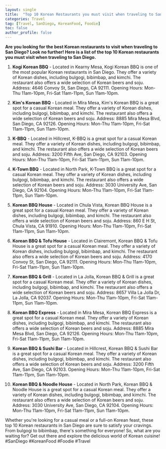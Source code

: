 ```yaml
---
layout: single
title:  "Top 10 Korean Restaurants you must visit when traveling to San Diego"
categories: Travel
tag: [Travel, SanDiego, KoreanFood, Foodie]
toc: false
author_profile: false
---
```

**Are you looking for the best Korean restaurants to visit when traveling to San Diego? Look no further! Here is a list of the top 10 Korean restaurants you must visit when traveling to San Diego.**

1. **Kogi Korean BBQ** - Located in Kearny Mesa, Kogi Korean BBQ is one of the most popular Korean restaurants in San Diego. They offer a variety of Korean dishes, including bulgogi, bibimbap, and kimchi. The restaurant also offers a wide selection of Korean beers and soju. Address: 4646 Convoy St, San Diego, CA 92111. Opening Hours: Mon-Thu 11am-10pm, Fri-Sat 11am-11pm, Sun 11am-10pm.

2. **Kim's Korean BBQ** - Located in Mira Mesa, Kim's Korean BBQ is a great spot for a casual Korean meal. They offer a variety of Korean dishes, including bulgogi, bibimbap, and kimchi. The restaurant also offers a wide selection of Korean beers and soju. Address: 8885 Mira Mesa Blvd, San Diego, CA 92126. Opening Hours: Mon-Thu 11am-10pm, Fri-Sat 11am-11pm, Sun 11am-10pm.

3. **K-BBQ** - Located in Hillcrest, K-BBQ is a great spot for a casual Korean meal. They offer a variety of Korean dishes, including bulgogi, bibimbap, and kimchi. The restaurant also offers a wide selection of Korean beers and soju. Address: 3200 Fifth Ave, San Diego, CA 92103. Opening Hours: Mon-Thu 11am-10pm, Fri-Sat 11am-11pm, Sun 11am-10pm.

4. **K-Town BBQ** - Located in North Park, K-Town BBQ is a great spot for a casual Korean meal. They offer a variety of Korean dishes, including bulgogi, bibimbap, and kimchi. The restaurant also offers a wide selection of Korean beers and soju. Address: 3030 University Ave, San Diego, CA 92104. Opening Hours: Mon-Thu 11am-10pm, Fri-Sat 11am-11pm, Sun 11am-10pm.

5. **Korean BBQ House** - Located in Chula Vista, Korean BBQ House is a great spot for a casual Korean meal. They offer a variety of Korean dishes, including bulgogi, bibimbap, and kimchi. The restaurant also offers a wide selection of Korean beers and soju. Address: 860 E H St, Chula Vista, CA 91910. Opening Hours: Mon-Thu 11am-10pm, Fri-Sat 11am-11pm, Sun 11am-10pm.

6. **Korean BBQ & Tofu House** - Located in Clairemont, Korean BBQ & Tofu House is a great spot for a casual Korean meal. They offer a variety of Korean dishes, including bulgogi, bibimbap, and kimchi. The restaurant also offers a wide selection of Korean beers and soju. Address: 4170 Convoy St, San Diego, CA 92111. Opening Hours: Mon-Thu 11am-10pm, Fri-Sat 11am-11pm, Sun 11am-10pm.

7. **Korean BBQ & Grill** - Located in La Jolla, Korean BBQ & Grill is a great spot for a casual Korean meal. They offer a variety of Korean dishes, including bulgogi, bibimbap, and kimchi. The restaurant also offers a wide selection of Korean beers and soju. Address: 8657 Villa La Jolla Dr, La Jolla, CA 92037. Opening Hours: Mon-Thu 11am-10pm, Fri-Sat 11am-11pm, Sun 11am-10pm.

8. **Korean BBQ Express** - Located in Mira Mesa, Korean BBQ Express is a great spot for a casual Korean meal. They offer a variety of Korean dishes, including bulgogi, bibimbap, and kimchi. The restaurant also offers a wide selection of Korean beers and soju. Address: 8885 Mira Mesa Blvd, San Diego, CA 92126. Opening Hours: Mon-Thu 11am-10pm, Fri-Sat 11am-11pm, Sun 11am-10pm.

9. **Korean BBQ & Sushi Bar** - Located in Hillcrest, Korean BBQ & Sushi Bar is a great spot for a casual Korean meal. They offer a variety of Korean dishes, including bulgogi, bibimbap, and kimchi. The restaurant also offers a wide selection of Korean beers and soju. Address: 3200 Fifth Ave, San Diego, CA 92103. Opening Hours: Mon-Thu 11am-10pm, Fri-Sat 11am-11pm, Sun 11am-10pm.

10. **Korean BBQ & Noodle House** - Located in North Park, Korean BBQ & Noodle House is a great spot for a casual Korean meal. They offer a variety of Korean dishes, including bulgogi, bibimbap, and kimchi. The restaurant also offers a wide selection of Korean beers and soju. Address: 3030 University Ave, San Diego, CA 92104. Opening Hours: Mon-Thu 11am-10pm, Fri-Sat 11am-11pm, Sun 11am-10pm.

Whether you're looking for a casual meal or a full-on Korean feast, these top 10 Korean restaurants in San Diego are sure to satisfy your cravings. From bulgogi to bibimbap, there's something for everyone! So, what are you waiting for? Get out there and explore the delicious world of Korean cuisine! #SanDiego #KoreanFood #Foodie #Travel